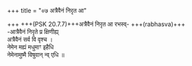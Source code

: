 +++
title = "०७ अत्रैवैनं निरृत आ"

+++
+++(PSK 20.7.7)+++अत्रैवैनं निरृत आ रभस्व्- +++(rabhasva)+++  
-आत्रैवैनं निरृते प्र क्षिणीह्य्  
अत्रैवैनं सर्व वि वृश्च ।  
नेमेन मह्यं मधुमाꣳ इहैधि  
नेमेनामुष्मै विषुवान् न्व् एधि ॥
